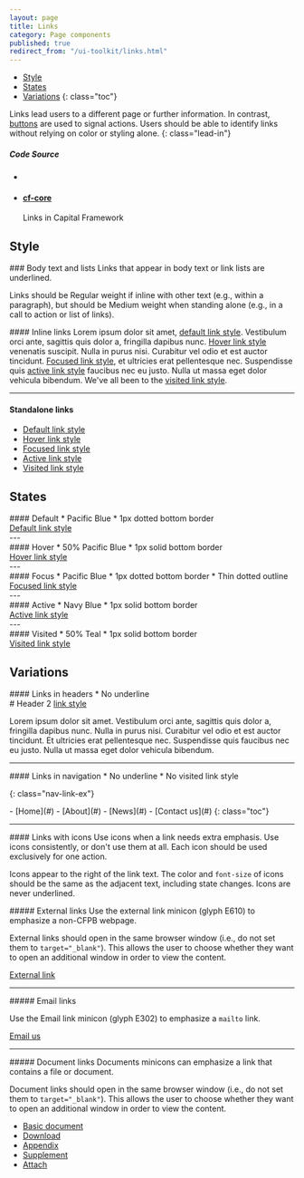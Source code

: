 ```yaml
---
layout: page
title: Links
category: Page components
published: true
redirect_from: "/ui-toolkit/links.html"
---
```



- [Style](#style)
- [States](#states)
- [Variations](#variations)
{: class="toc"}

<div class="content-50 content-first">

Links lead users to a different page or further information. In contrast, <a href="/design-manual/ui-toolkit/buttons.html">buttons</a> are used to signal actions. Users should be able to identify links without relying on color or styling alone.
{: class="lead-in"}

</div>

<div class="content-50 content-last">
  <h5 class="repo-list-header">Code Source</h5>
  <ul class="repo-list">
    <li>
      <span class="cf-icon cf-icon-github"></span>
    </li>
    <li>
      <a href="https://github.com/cfpb/capital-framework/blob/canary/src/cf-core/src/cf-base.less#L396">
        <h4>cf-core</h4>
      </a>
      <p>Links in Capital Framework</p>
    </li>
  </ul>
</div>

## Style

<div class="content-33 content-first">
### Body text and lists
Links that appear in body text or link lists are underlined.

Links should be Regular weight if inline with other text
(e.g., within a paragraph),
but should be Medium weight when standing alone
(e.g., in a call to action or list of links).
</div>

<div class="content-67 content-last">
#### Inline links
Lorem ipsum dolor sit amet, <a href="#">default link style</a>. Vestibulum orci ante, sagittis quis dolor a, fringilla dapibus nunc. <a href="#" class="hover">Hover link style</a> venenatis suscipit. Nulla in purus nisi. Curabitur vel odio et est auctor tincidunt. <a href="#" class="focus">Focused link style</a>, et ultricies erat pellentesque nec. Suspendisse quis <a href="#" class="active">active link style</a> faucibus nec eu justo. Nulla ut massa eget dolor vehicula bibendum. We've all been to the <a href="#" class="visited">visited link style</a>.

---

#### Standalone links
<ul class="medium-ex m-list m-list__unstyled">
    <li class="m-list_item">
        <a href="#">Default link style</a>
    </li>
    <li class="m-list_item">
        <a href="#" class="hover">Hover link style</a>
    </li>
    <li class="m-list_item">
        <a href="#" class="focus">Focused link style</a>
    </li>
    <li class="m-list_item">
        <a href="#" class="active">Active link style</a>
    </li>
    <li class="m-list_item">
        <a href="#" class="visited">Visited link style</a>
    </li>
</ul>
</div>




## States

<div class="content-33 content-first">
#### Default
* Pacific Blue
* 1px dotted bottom border
</div>

<div class="content-67 content-last regular-ex">
<a href="#">Default link style</a>
</div>
---

<div class="content-33 content-first">
#### Hover
* 50% Pacific Blue
* 1px solid bottom border
</div>
<div class="content-67 content-last regular-ex">
<a href="#" class="hover">Hover link style</a>
</div>
---

<div class="content-33 content-first">
#### Focus
* Pacific Blue
* 1px dotted bottom border
* Thin dotted outline
</div>
<div class="content-67 content-last regular-ex">
<a href="#" class="focus">Focused link style</a>
</div>
---

<div class="content-33 content-first">
#### Active
* Navy Blue
* 1px solid bottom border
</div>
<div class="content-67 content-last regular-ex">
<a href="#" class="active">Active link style</a>
</div>
---

<div class="content-33 content-first">
#### Visited
* 50% Teal
* 1px solid bottom border
</div>

<div class="content-67 content-last regular-ex">
<a href="#" class="visited">Visited link style</a>
</div>


## Variations

<div class="content-33 content-first">
#### Links in headers
* No underline
</div>

<div class="content-67 content-last">
# Header 2 <a href="#">link style</a>

Lorem ipsum dolor sit amet. Vestibulum orci ante, sagittis quis dolor a, fringilla dapibus nunc. Nulla in purus nisi. Curabitur vel odio et est auctor tincidunt. Et ultricies erat pellentesque nec. Suspendisse quis faucibus nec eu justo. Nulla ut massa eget dolor vehicula bibendum.
</div>

---

<div class="content-33 content-first">
#### Links in navigation
* No underline
* No visited link style
</div>

{: class="nav-link-ex"}
<div class="content-67 content-last">
- [Home](#)
- [About](#)
- [News](#)
- [Contact us](#)
{: class="toc"}
</div>

---

<div class="content-33 content-first">
#### Links with icons
Use icons when a link needs extra emphasis. Use icons consistently, or don't use them at all. Each icon should be used exclusively for one action.

Icons appear to the right of the link text. The color and ```font-size``` of icons should be the same as the adjacent text, including state changes. Icons are never underlined.
</div>

<div class="content-67 content-last">

<div class="content-50 content-first">
##### External links
Use the external link minicon (glyph E610) to emphasize a non-CFPB webpage.

External links should open in the same browser window (i.e., do not set them to ```target="_blank"```). This allows the user to choose whether they want to open an additional window in order to view the content.
</div>

<div class="content-50 content-last regular-ex">
  <a class="a-link
            a-link__icon
            cf-icon
            cf-icon__after
            cf-icon-external-link" href="#">
    <span class="a-link_text">External link</span>
  </a>
</div>

---

<div class="content-50 content-first">
##### Email links

Use the Email link minicon (glyph E302) to emphasize a <code>mailto</code> link.
</div>

<div class="content-50 content-last regular-ex">
  <a class="a-link
            a-link__icon
            cf-icon
            cf-icon__after
            cf-icon-email" href="#">
    <span class="a-link_text">Email us</span>
  </a>
</div>

---

<div class="content-50 content-first">
##### Document links
Documents minicons can emphasize a link that contains a file or document.

Document links should open in the same browser window (i.e., do not set them to ```target="_blank"```). This allows the user to choose whether they want to open an additional window in order to view the content.
</div>

<div class="content-50 content-last regular-ex">
<ul class="list_links-minicons">
  <li>
    <a class="a-link
              a-link__icon
              cf-icon
              cf-icon__after
              cf-icon-document" href="#">
      <span class="a-link_text">Basic document</span>
    </a>
  </li>
  <li>
    <a class="a-link
              a-link__icon
              cf-icon
              cf-icon__after
              cf-icon-download" href="#">
      <span class="a-link_text">Download</span>
    </a>
  </li>
  <li>
    <a class="a-link
              a-link__icon
              cf-icon
              cf-icon__after
              cf-icon-appendix" href="#">
      <span class="a-link_text">Appendix</span>
    </a>
  </li>
  <li>
    <a class="a-link
              a-link__icon
              cf-icon
              cf-icon__after
              cf-icon-supplement" href="#">
      <span class="a-link_text">Supplement</span>
    </a>
  </li>
  <li>
    <a class="a-link
              a-link__icon
              cf-icon
              cf-icon__after
              cf-icon-attach" href="#">
      <span class="a-link_text">Attach</span>
    </a>
  </li>
</ul>

</div>

</div>
